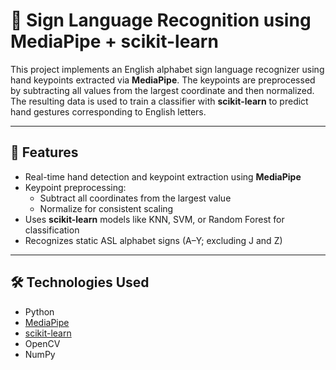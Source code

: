 # 🧠 Sign Language Recognition using MediaPipe + scikit-learn

This project implements an English alphabet sign language recognizer using hand keypoints extracted via **MediaPipe**. The keypoints are preprocessed by subtracting all values from the largest coordinate and then normalized. The resulting data is used to train a classifier with **scikit-learn** to predict hand gestures corresponding to English letters.

---

## 📌 Features

- Real-time hand detection and keypoint extraction using **MediaPipe**
- Keypoint preprocessing:
  - Subtract all coordinates from the largest value
  - Normalize for consistent scaling
- Uses **scikit-learn** models like KNN, SVM, or Random Forest for classification
- Recognizes static ASL alphabet signs (A–Y; excluding J and Z)

---

## 🛠️ Technologies Used

- Python
- [MediaPipe](https://google.github.io/mediapipe/)
- [scikit-learn](https://scikit-learn.org/)
- OpenCV
- NumPy



